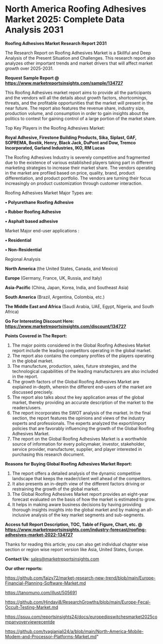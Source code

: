 # North America Roofing Adhesives Market 2025: Complete Data Analysis 2031

<strong>Roofing Adhesives Market Research Report 2031</strong>

The Research Report on Roofing Adhesives Market is a Skillful and Deep Analysis of the Present Situation and Challenges. This research report also analyzes other important trends and market drivers that will affect market growth over 2025-2031.

<strong>Request Sample Report @ <a href=https://www.marketreportsinsights.com/sample/134727>https://www.marketreportsinsights.com/sample/134727</a></strong>

This Roofing Adhesives market report aims to provide all the participants and the vendors will all the details about growth factors, shortcomings, threats, and the profitable opportunities that the market will present in the near future. The report also features the revenue share, industry size, production volume, and consumption in order to gain insights about the politics to contest for gaining control of a large portion of the market share.

Top Key Players in the Roofing Adhesives Market:

<strong>Royal Adhesive, Firestone Building Products, Sika, Siplast, GAF, SOPREMA, Bostik, Henry, Black Jack, DuPont and Dow, Tremco Incorporated, Garland Industries, IKO, RM Lucas</strong>

The Roofing Adhesives Industry is severely competitive and fragmented due to the existence of various established players taking part in different marketing strategies to increase their market share. The vendors operating in the market are profiled based on price, quality, brand, product differentiation, and product portfolio. The vendors are turning their focus increasingly on product customization through customer interaction.

Roofing Adhesives Market Major Types are:

<strong>• Polyurethane Roofing Adhesive

• Rubber Roofing Adhesive

• Asphalt based adhesive</strong>

Market Major end-user applications :

<strong>• Residential

• Non-Residential</strong>

Regional Analysis

</u><strong><b>North America</b></strong> (the United States, Canada, and Mexico)

<strong><b>Europe </b></strong>(Germany, France, UK, Russia, and Italy)

<strong><b>Asia-Pacific</b></strong> (China, Japan, Korea, India, and Southeast Asia)

<strong><b>South America</b></strong> (Brazil, Argentina, Colombia, etc.)

<strong><b>The Middle East and Africa</b></strong> (Saudi Arabia, UAE, Egypt, Nigeria, and South Africa)

<strong>Go For Interesting Discount Here: <a href=https://www.marketreportsinsights.com/discount/134727>https://www.marketreportsinsights.com/discount/134727</a></strong>

<strong>Points Covered in The Report:</strong>
<ol>
  <li>The major points considered in the Global Roofing Adhesives Market report include the leading competitors operating in the global market.</li>
  <li>The report also contains the company profiles of the players operating in the global market.</li>
  <li>The manufacture, production, sales, future strategies, and the technological capabilities of the leading manufacturers are also included in the report.</li>
  <li>The growth factors of the Global Roofing Adhesives Market are explained in-depth, wherein the different end-users of the market are discussed precisely.</li>
  <li>The report also talks about the key application areas of the global market, thereby providing an accurate description of the market to the readers/users.</li>
  <li>The report incorporates the SWOT analysis of the market. In the final section, the report features the opinions and views of the industry experts and professionals. The experts analyzed the export/import policies that are favorably influencing the growth of the Global Roofing Adhesives Market.</li>
  <li>The report on the Global Roofing Adhesives Market is a worthwhile source of information for every policymaker, investor, stakeholder, service provider, manufacturer, supplier, and player interested in purchasing this research document.</li>
</ol>
<strong>Reasons for Buying Global Roofing Adhesives Market Report:</strong>

<ol>
  <li>The report offers a detailed analysis of the dynamic competitive landscape that keeps the reader/client well ahead of the competitors.</li>
  <li>It also presents an in-depth view of the different factors driving or restraining the growth of the global market.</li>
  <li>The Global Roofing Adhesives Market report provides an eight-year forecast evaluated on the basis of how the market is estimated to grow.</li>
  <li>It helps in making aware business decisions by having providing thorough insights insights into the global market and by making an all-inclusive analysis of the key market segments and sub-segments.</li>
</ol>
<strong>Access full Report Description, TOC, Table of Figure, Chart, etc. @ <a href=https://www.marketreportsinsights.com/industry-forecast/roofing-adhesives-market-2022-134727>https://www.marketreportsinsights.com/industry-forecast/roofing-adhesives-market-2022-134727</a></strong>


Thanks for reading this article; you can also get individual chapter wise section or region wise report version like Asia, United States, Europe.

<strong>Contact Us:</strong>
sales@marketreportsinsights.com

<strong>Our other reports:</strong>

<a href=https://github.com/faizy72/market-research-new-trend/blob/main/Europe-Financial-Planning-Software-Market.md>https://github.com/faizy72/market-research-new-trend/blob/main/Europe-Financial-Planning-Software-Market.md</a>

<a href=https://tanomuno.com/illust/505691>https://tanomuno.com/illust/505691</a>

<a href=https://github.com/Hindavi8/ResearchGrowths/blob/main/Europe-Fecal-Occult-Testing-Market.md>https://github.com/Hindavi8/ResearchGrowths/blob/main/Europe-Fecal-Occult-Testing-Market.md</a>

<a href=https://issuu.com/reportsinsights24/docs/europedipswitchesmarket2025companyoverviewrecentde>https://issuu.com/reportsinsights24/docs/europedipswitchesmarket2025companyoverviewrecentde</a>

<a href=https://github.com/tyagianjali24/a/blob/main/North-America-Mobile-Modem-and-Processor-Platforms-Market.md>https://github.com/tyagianjali24/a/blob/main/North-America-Mobile-Modem-and-Processor-Platforms-Market.md</a>"
